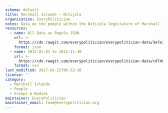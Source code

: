 ```yaml
---
schema: default
title: Marshall Islands — Nitijela
organization: EveryPolitician
notes: Data on the people within the Nitijela legislature of Marshall Islands.
resources:
  - name: All Data as Popolo JSON
    url: >-
      https://cdn.rawgit.com/everypolitician/everypolitician-data/3e7e3261c8706433dd46d22fdca6615b669d9e4f/data/Marshall_Islands/Nitijela/ep-popolo-v1.0.json
    format: json
  - name: 2012-01-03 to 2015-11-30
    url: >-
      https://cdn.rawgit.com/everypolitician/everypolitician-data/cd740dfb9630ef83be901a6cfd68d7dc4d17a99e/data/Marshall_Islands/Nitijela/term-2012.csv
    format: csv
last_modified: 2017-01-22T06:52:10
license: ''
category:
  - Marshall Islands
  - People
  - Groups & Bodies
maintainer: EveryPolitician
maintainer_email: team@everypolitician.org
---
```

